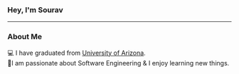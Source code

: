 
<!-- <img src="https://github.com/ManglaSourav/manglasourav/blob/master/Assets/Hi.gif" width="29px">,  --> 
### Hey, I'm Sourav
---
### About Me 
<!-- 🚀 -->
<!-- 💻  I am working at [zfunds](https://www.linkedin.com/company/zfunds/)(Mutual Fund Firm) as a Software Engineer using tech stack ReactJs, NodeJs and AWS. </br> --> 
💻  I have graduated from [University of Arizona](https://www.arizona.edu/).  
👨‍ I am passionate about Software Engineering & I enjoy learning new things. </br>


<!-- ![Sourav's github stats](https://github-readme-stats.vercel.app/api?username=manglasourav&show_icons=true&hide_border=true) -->
<!-- <br /> -->

<!-- 
# Connect with me<img src="https://github.com/ManglaSourav/manglasourav/blob/master/Assets/Handshake.gif" height="32px">

|[<img src="https://github.com/ManglaSourav/manglasourav/blob/master/Assets/Linkedin.svg" alt="Linkedin Logo" width="32">](https://www.linkedin.com/in/souravmangla)|[<img src="https://github.com/manglasourav/manglasourav/blob/master/Assets/Twitter.svg" alt="Twitter Logo" width="32">](https://twitter.com/ManglaSourav) | [<img src="https://cdn.svgporn.com/logos/github-icon.svg" alt="Github logo" width="34">](https://github.com/manglasourav) |[<img src="https://github.com/manglasourav/manglasourav/blob/master/Assets/Gmail.svg" alt="Gmail logo" height="32">](mailto:mangla.sourav96@gmail.com)
|:---:|:---:|:---:|:---:|
-->

<!-- <br>
<br> -->

<!-- ![visitors](https://visitor-badge.laobi.icu/badge?page_id=manglasourav) -->

